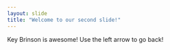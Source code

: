 ```yaml
---
layout: slide
title: "Welcome to our second slide!"
---
```

Key Brinson is awesome! 
Use the left arrow to go back!
